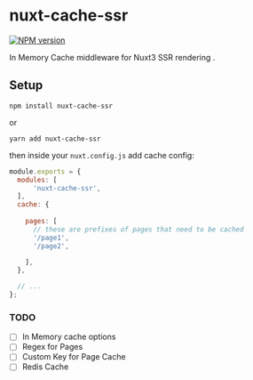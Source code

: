 # nuxt-cache-ssr
[![NPM version](https://img.shields.io/npm/v/nuxt-cache-ssr.svg)](https://www.npmjs.com/package/nuxt-cache-ssr)

In Memory Cache middleware for Nuxt3 SSR rendering .

## Setup
```npm install nuxt-cache-ssr```

or

```yarn add nuxt-cache-ssr```

then inside your `nuxt.config.js` add cache config:

```javascript
module.exports = {
  modules: [
      'nuxt-cache-ssr',
  ],
  cache: {
   
    pages: [
      // these are prefixes of pages that need to be cached
      '/page1',
      '/page2',

    ],
  },

  // ...
};
```


### TODO

- [ ] In Memory cache options
- [ ] Regex for Pages
- [ ] Custom Key for Page Cache
- [ ] Redis Cache